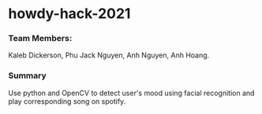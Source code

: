 # howdy-hack-2021

### Team Members:

Kaleb Dickerson, Phu Jack Nguyen, Anh Nguyen, Anh Hoang.

### Summary

Use python and OpenCV to detect user's mood using facial recognition and play corresponding song on spotify.

